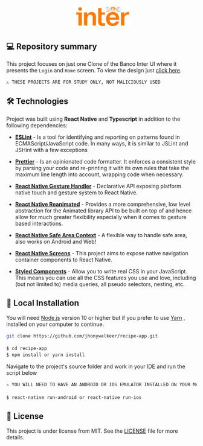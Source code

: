 <h1 align="center">
    <img width="30%"  alt="Banco Inter Clone UI" src="./readme/assets/images/icon-repo.png" />
</h1>

## 💻 Repository summary

This project focuses on just one Clone of the Banco Inter UI where it presents the `Login` and `Home` screen. To view the design just [click here](https://github.com/jhonywalkeer/clone-apps/tree/main/banco-inter-clone-ui/readme/assets/screenshots).

```text
⚠ THESE PROJECTS ARE FOR STUDY ONLY, NOT MALICIOUSLY USED
```

## 🛠 Technologies

Project was built using **React Native** and **Typescript** in addition to the following dependencies:

- **[ESLint](https://www.npmjs.com/package/eslint)** - Is a tool for identifying and reporting on patterns found in ECMAScript/JavaScript code. In many ways, it is similar to JSLint and JSHint with a few exceptions

- **[Prettier](https://www.npmjs.com/package/prettier)** - Is an opinionated code formatter. It enforces a consistent style by parsing your code and re-printing it with its own rules that take the maximum line length into account, wrapping code when necessary.

- **[React Native Gesture Handler](https://www.npmjs.com/package/react-native-gesture-handler)** - Declarative API exposing platform native touch and gesture system to React Native.

- **[React Native Reanimated](https://www.npmjs.com/package/react-native-reanimated)** - Provides a more comprehensive, low level abstraction for the Animated library API to be built on top of and hence allow for much greater flexibility especially when it comes to gesture based interactions.

- **[React Native Safe Area Context](https://www.npmjs.com/package/react-native-safe-area-context)** - A flexible way to handle safe area, also works on Android and Web!

- **[React Native Screens](https://www.npmjs.com/package/react-native-safe-area-context)** - This project aims to expose native navigation container components to React Native.

- **[Styled Components](https://styled-components.com/)** - Allow you to write real CSS in your JavaScript. This means you can use all the CSS features you use and love, including (but not limited to) media queries, all pseudo selectors, nesting, etc.

## 🔨 Local Installation

You will need [Node.js](https://nodejs.org) version 10 or higher but if you prefer to use [Yarn](https://yarnpkg.com/) , installed on your computer to continue.

```bash
git clone https://github.com/jhonywalkeer/recipe-app.git

$ cd recipe-app
$ npm install or yarn install
```

Navigate to the project's source folder and work in your IDE and run the script below

```bash
⚠ YOU WILL NEED TO HAVE AN ANDROID OR IOS EMULATOR INSTALLED ON YOUR MACHINE TO RUN THIS PROJECT

$ react-native run-android or react-native run-ios
```

## 📖 License

This project is under license from MIT. See the [LICENSE](LICENSE.md) file for more details.
